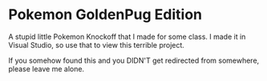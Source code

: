 # Pokemon GoldenPug Edition
A stupid little Pokemon Knockoff that I made for some class. I made it in Visual Studio, so use that to view this terrible project.

If you somehow found this and you DIDN'T get redirected from somewhere, please leave me alone.
